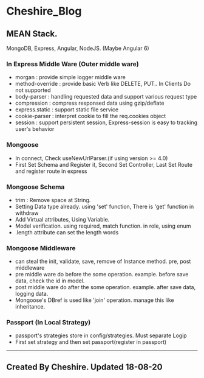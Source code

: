 # Cheshire_Blog

## MEAN Stack.
MongoDB, Express, Angular, NodeJS. (Maybe Angular 6)

### In Express Middle Ware (Outer middle ware)
* morgan : provide simple logger middle ware
* method-override : provide basic Verb like DELETE, PUT.. In Clients Do not supported
* body-parser : handling requested data and support various request type
* compression : compress responsed data using gzip\/deflate
* express.static : support static file service
* cookie-parser : interpret cookie to fill the req.cookies object
* session : support persistent session, Express-session is easy to tracking user's behavior

### Mongoose
* In connect, Check useNewUrlParser.(if using version >= 4.0)
* First Set Schema and Register it, Second Set Controller, Last Set Route and register route in express

### Mongoose Schema
* trim : Remove space at String.
* Setting Data type already. using 'set' function, There is 'get' function in withdraw
* Add Virtual attributes, Using Variable.
* Model verification. using required, match function. in role, using enum
* .length attribute can set the length words

### Mongoose Middleware
* can steal the init, validate, save, remove of Instance method. pre, post middleware
* pre middle ware do before the some operation. example. before save data, check the id in model.
* post middle ware do after the some operation. example. after save data, logging data.
* Mongoose's DBref is used like 'join' operation. manage this like inheritance.

### Passport (In Local Strategy)
* passport's strategies store in config/strategies. Must separate Logip
* First set strategy and then set passport(register in passport)


***
## Created By Cheshire. Updated 18-08-20